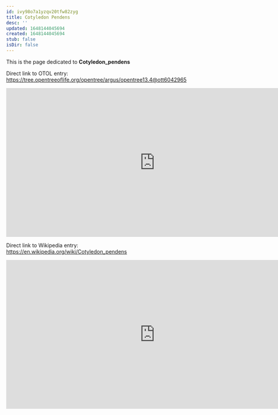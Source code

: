 ```yaml
---
id: ivy98o7a1yzqv20tfw82zyg
title: Cotyledon Pendens
desc: ''
updated: 1648144045694
created: 1648144045694
stub: false
isDir: false
---
```

This is the page dedicated to **Cotyledon_pendens**


Direct link to OTOL entry: https://tree.opentreeoflife.org/opentree/argus/opentree13.4@ott6042965



<html>
    <body>
    <iframe src="https://tree.opentreeoflife.org/opentree/argus/opentree13.4@ott6042965"
    width="800" height="400" frameborder="0" allowfullscreen> </iframe>
    </body>
</html>
    


Direct link to Wikipedia entry: https://en.wikipedia.org/wiki/Cotyledon_pendens



<html>
    <body>
    <iframe src="https://en.wikipedia.org/wiki/Cotyledon_pendens"
    width="800" height="400" frameborder="0" allowfullscreen> </iframe>
    </body>
</html>
    
